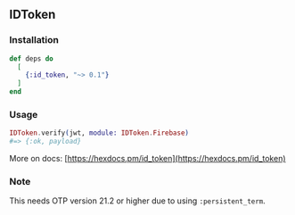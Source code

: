 ## IDToken

### Installation

```elixir
def deps do
  [
    {:id_token, "~> 0.1"}
  ]
end
```

### Usage

```elixir
IDToken.verify(jwt, module: IDToken.Firebase)
#=> {:ok, payload}
```

More on docs: [https://hexdocs.pm/id_token](https://hexdocs.pm/id_token)

### Note

This needs OTP version 21.2 or higher due to using `:persistent_term`.
